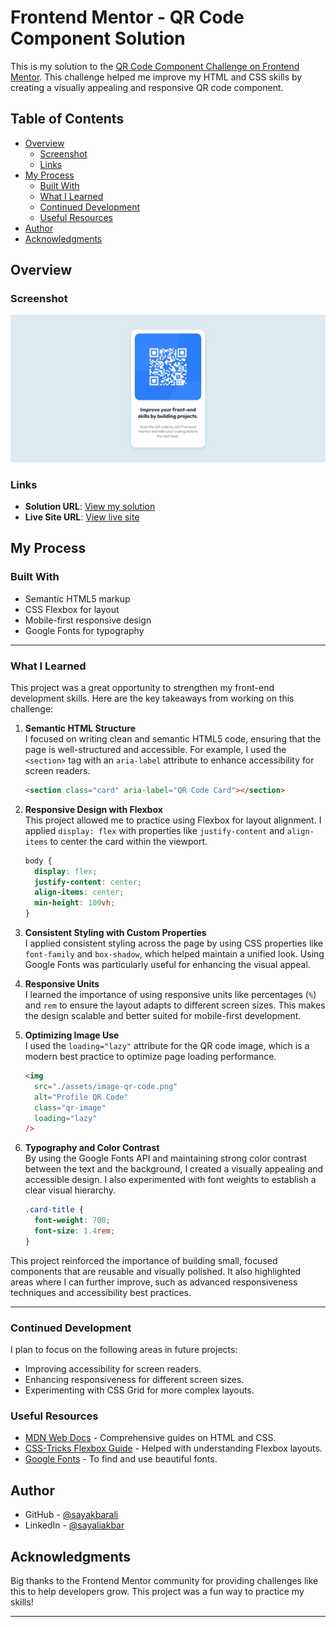 # Frontend Mentor - QR Code Component Solution

This is my solution to the [QR Code Component Challenge on Frontend Mentor](https://www.frontendmentor.io/challenges/qr-code-component-iux_sIO_H). This challenge helped me improve my HTML and CSS skills by creating a visually appealing and responsive QR code component.

## Table of Contents

- [Overview](#overview)
  - [Screenshot](#screenshot)
  - [Links](#links)
- [My Process](#my-process)
  - [Built With](#built-with)
  - [What I Learned](#what-i-learned)
  - [Continued Development](#continued-development)
  - [Useful Resources](#useful-resources)
- [Author](#author)
- [Acknowledgments](#acknowledgments)

## Overview

### Screenshot

![Screenshot of the QR Code Component](./qrCodeComponentScreenshot.jpg)

### Links

- **Solution URL**: [View my solution](https://github.com/sayakbarali/netixsol-internship/blob/main/week-01/day-02/qr-code-component-solution/index.html)
- **Live Site URL**: [View live site](https://cute-position.surge.sh/)

## My Process

### Built With

- Semantic HTML5 markup
- CSS Flexbox for layout
- Mobile-first responsive design
- Google Fonts for typography

---

### What I Learned

This project was a great opportunity to strengthen my front-end development skills. Here are the key takeaways from working on this challenge:

1. **Semantic HTML Structure**  
   I focused on writing clean and semantic HTML5 code, ensuring that the page is well-structured and accessible. For example, I used the `<section>` tag with an `aria-label` attribute to enhance accessibility for screen readers.

   ```html
   <section class="card" aria-label="QR Code Card"></section>
   ```

2. **Responsive Design with Flexbox**  
   This project allowed me to practice using Flexbox for layout alignment. I applied `display: flex` with properties like `justify-content` and `align-items` to center the card within the viewport.

   ```css
   body {
     display: flex;
     justify-content: center;
     align-items: center;
     min-height: 100vh;
   }
   ```

3. **Consistent Styling with Custom Properties**  
   I applied consistent styling across the page by using CSS properties like `font-family` and `box-shadow`, which helped maintain a unified look. Using Google Fonts was particularly useful for enhancing the visual appeal.

4. **Responsive Units**  
   I learned the importance of using responsive units like percentages (`%`) and `rem` to ensure the layout adapts to different screen sizes. This makes the design scalable and better suited for mobile-first development.

5. **Optimizing Image Use**  
   I used the `loading="lazy"` attribute for the QR code image, which is a modern best practice to optimize page loading performance.

   ```html
   <img
     src="./assets/image-qr-code.png"
     alt="Profile QR Code"
     class="qr-image"
     loading="lazy"
   />
   ```

6. **Typography and Color Contrast**  
   By using the Google Fonts API and maintaining strong color contrast between the text and the background, I created a visually appealing and accessible design. I also experimented with font weights to establish a clear visual hierarchy.

   ```css
   .card-title {
     font-weight: 700;
     font-size: 1.4rem;
   }
   ```

This project reinforced the importance of building small, focused components that are reusable and visually polished. It also highlighted areas where I can further improve, such as advanced responsiveness techniques and accessibility best practices.

---

### Continued Development

I plan to focus on the following areas in future projects:

- Improving accessibility for screen readers.
- Enhancing responsiveness for different screen sizes.
- Experimenting with CSS Grid for more complex layouts.

### Useful Resources

- [MDN Web Docs](https://developer.mozilla.org/) - Comprehensive guides on HTML and CSS.
- [CSS-Tricks Flexbox Guide](https://css-tricks.com/snippets/css/a-guide-to-flexbox/) - Helped with understanding Flexbox layouts.
- [Google Fonts](https://fonts.google.com/) - To find and use beautiful fonts.

## Author

- GitHub - [@sayakbarali](https://github.com/sayakbarali/)
- LinkedIn - [@sayaliakbar](https://www.linkedin.com/in/sayaliakbar)

## Acknowledgments

Big thanks to the Frontend Mentor community for providing challenges like this to help developers grow. This project was a fun way to practice my skills!

---
